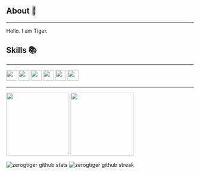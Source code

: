 ## About 👋
-------------------
Hello. I am Tiger. 


## Skills 📚
-------------------
<img src="https://img.shields.io/badge/Raspberry%20Pi-A22846?style=for-the-badge&logo=Raspberry%20Pi&logoColor=white" height="29">  <img src="https://img.shields.io/badge/blender-%23F5792A.svg?style=for-the-badge&logo=blender&logoColor=white" height="29">  <img src="https://img.shields.io/badge/VisualStudioCode-0078d7.svg?style=for-the-badge&logo=visual-studio-code&logoColor=white" height="29">  <img src="https://img.shields.io/badge/github-%23121011.svg?style=for-the-badge&logo=github&logoColor=white" height="29">  <img src="https://img.shields.io/badge/C++-5C2D91.svg?style=for-the-badge&logo=CPP&logoColor=white" height="29">  <img src="https://img.shields.io/badge/Java-%23F05033.svg?style=for-the-badge&logo=Java&logoColor=whitee" height="29">
  
-------------------
  
<img src="https://github-readme-stats.vercel.app/api?username=zerogtiger&show_icons=true&theme=gotham&count_private=true&include_all_commits=true" height="169"> <img src="https://github-readme-streak-stats.herokuapp.com/?user=zerogtiger&theme=gotham&include_all_commits=true&count_private=true" height="169">


![zerogtiger github stats](https://github-readme-stats.vercel.app/api?username=zerogtiger&show_icons=true&theme=gotham&count_private=true&include_all_commits=true)
![zerogtiger github streak](https://github-readme-streak-stats.herokuapp.com/?user=zerogtiger&theme=gotham&include_all_commits=true&count_private=true)




<!--
**zerogtiger/zerogtiger** is a ✨ _special_ ✨ repository because its `README.md` (this file) appears on your GitHub profile.

Here are some ideas to get you started:

- 🔭 I’m currently working on ...
- 🌱 I’m currently learning ...
- 👯 I’m looking to collaborate on ...
- 🤔 I’m looking for help with ...
- 💬 Ask me about ...
- 📫 How to reach me: ...
- 😄 Pronouns: ...
- ⚡ Fun fact: ...

 ## Contacts 📝
-------------------
<a href="https://www.instagram.com/tmaswang_69/">![Instagram](https://img.shields.io/badge/tmaswang_69-%23E4405F.svg?style=for-the-badge&logo=Instagram&logoColor=white)</a> <a href="https://www.linkedin.com/in/thomas-wang-5044b01b3/">![LinkedIn](https://img.shields.io/badge/ThomasWang-%231DA1F2.svg?style=for-the-badge&logo=LinkedIn&logoColor=white)</a> <a href="mailto:thomaswang003@gmail.com">![Gmail](https://img.shields.io/badge/thomaswang003-%23E4405F.svg?style=for-the-badge&logo=Gmail&logoColor=white)</a>
 ![Discord](https://img.shields.io/badge/thootmas%237130-%237289DA.svg?style=for-the-badge&logo=discord&logoColor=white)
  <a href="https://open.spotify.com/user/21j5rrzcvdw7k6wq3yzr4uj7q?si=e10039c0705c4c6a">![Spotify](https://img.shields.io/badge/ThomasWang-%38B9AB.svg?style=for-the-badge&logo=spotify&logoColor=white)</a>
-->
